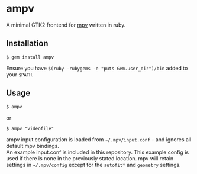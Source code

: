 # ampv

A minimal GTK2 frontend for [mpv](https://github.com/mpv-player/mpv) written in ruby.

## Installation

    $ gem install ampv

Ensure you have `$(ruby -rubygems -e "puts Gem.user_dir")/bin` added to your `$PATH`.

## Usage

    $ ampv

or

    $ ampv "videofile"

ampv input configuration is loaded from `~/.mpv/input.conf` - and ignores all default mpv bindings.<br>
An example input.conf is included in this repository.  This example config is used if there is none in the previously stated location.
mpv will retain settings in `~/.mpv/config` except for the `autofit*` and `geometry` settings.

